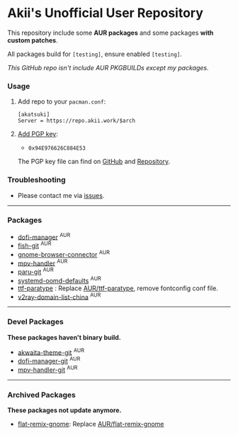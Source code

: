 # Akii's Unofficial User Repository

This repository include some **AUR packages** and some packages **with custom patches**.

All packages build for `[testing]`, ensure enabled `[testing]`.

_This GitHub repo isn't include AUR PKGBUILDs except my packages._

### Usage

1. Add repo to your `pacman.conf`:

   ```
   [akatsuki]
   Server = https://repo.akii.work/$arch
   ```

2. [Add PGP key][archwiki]:

   - `0x94E976626C884E53`

   The PGP key file can find on [GitHub][key-github] and [Repository][key-repo].

[archwiki]: https://wiki.archlinux.org/index.php/Pacman/Package_signing#Adding_unofficial_keys
[key-github]: https://github.com/akiirui/repo/blob/main/akatsuki.pub
[key-repo]: https://repo.akii.ml/akatsuki.pub

### Troubleshooting

- Please contact me via [issues][issues].

[issues]: https://github.com/akiirui/repo/issues/new

---

### Packages

- [dofi-manager][dofi-manager] <sup>AUR</sup>
- [fish-git][fish-git] <sup>AUR</sup>
- [gnome-browser-connector][gnome-browser-connector] <sup>AUR</sup>
- [mpv-handler][mpv-handler] <sup>AUR</sup>
- [paru-git][paru-git] <sup>AUR</sup>
- [systemd-oomd-defaults][systemd-oomd-defaults] <sup>AUR</sup>
- [ttf-paratype][ttf-paratype] : Replace [AUR/ttf-paratype](https://aur.archlinux.org/packages/ttf-paratype/), remove fontconfig conf file.
- [v2ray-domain-list-china][v2ray-domain-list-china] <sup>AUR</sup>

[dofi-manager]: https://aur.archlinux.org/packages/dofi-manager
[fish-git]: https://aur.archlinux.org/packages/fish-git
[gnome-browser-connector]: https://aur.archlinux.org/packages/gnome-browser-connector
[mpv-handler]: https://aur.archlinux.org/packages/mpv-handler
[paru-git]: https://aur.archlinux.org/packages/paru-git/
[systemd-oomd-defaults]: https://aur.archlinux.org/packages/systemd-oomd-defaults
[ttf-paratype]: https://github.com/akiirui/repo/tree/main/ttf-paratype
[v2ray-domain-list-china]: https://aur.archlinux.org/packages/v2ray-domain-list-china

---

### Devel Packages

**These packages haven't binary build.**

- [akwaita-theme-git][akwaita-theme-git] <sup>AUR</sup>
- [dofi-manager-git][dofi-manager-git] <sup>AUR</sup>
- [mpv-handler-git][mpv-handler-git] <sup>AUR</sup>

[akwaita-theme-git]: https://aur.archlinux.org/packages/akwaita-theme-git/
[dofi-manager-git]: https://aur.archlinux.org/packages/dofi-manager-git/
[mpv-handler-git]: https://aur.archlinux.org/packages/mpv-handler-git/

---

### Archived Packages

**These packages not update anymore.**

- [flat-remix-gnome][flat-remix-gnome]: Replace [AUR/flat-remix-gnome](https://aur.archlinux.org/packages/flat-remix-gnome/)

[flat-remix-gnome]: https://github.com/akiirui/repo/tree/main/flat-remix-gnome
